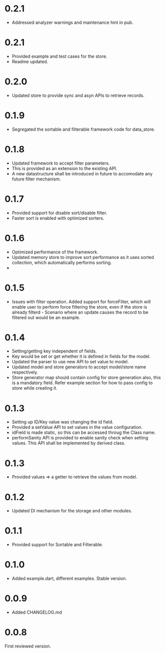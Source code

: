 # 0.2.1
- Addressed analyzer warnings and maintenance hint in pub.
# 0.2.1
- Provided example and test cases for the store.
- Readme updated.
# 0.2.0
- Updated store to provide sync and asyn APIs to retrieve records.
# 0.1.9
- Segregated the sortable and filterable framework code for data_store.
# 0.1.8
- Updated framework to accept filter parameters.
- This is provided as an extension to the existing API.
- A new datastructure shall be introduced in future to accomodate any future filter mechanism.

# 0.1.7
- Provided support for disable sort/disable filter.
- Faster sort is enabled with optimized sorters.
# 0.1.6
- Optimized performance of the framework.
- Updated memory store to improve sort performance as it uses sorted collection, which automatically performs sorting.
- 
# 0.1.5
- Issues with filter operation. Added support for forceFilter, which will enable user to perform force filtering the store, even if the store is already filterd - Scenario where an update causes the record to be filtered out would be an example.
# 0.1.4
- Setting/getting key independent of fields. 
- Key would be set or get whether it is defined in fields for the model.
- Updated the parser to use new API to set value to model.
- Updated model and store generators to accept model/store name respectively.
- Store generator map should contain config for store generation also, this is a mandatory field. Refer example section for how to pass config to store while creating it.

# 0.1.3
- Setting up ID/Key value was changing the id field.
- Provided a setValue API to set values in the value configuration.
- idField is made static, so this can be accessed throug the Class name.
- performSanity API is provided to enable sanity check when setting values. This API shall be implemented by derived class.
# 0.1.3
- Provided values => a getter to retrieve the values from model.
# 0.1.2
- Updated DI mechanism for the storage and other modules.

# 0.1.1
- Provided support for Sortable and Filterable.

# 0.1.0
- Added example.dart, different examples. Stable version.

# 0.0.9

- Added CHANGELOG.md

# 0.0.8

First reviewed version.